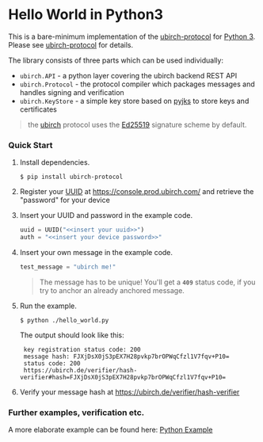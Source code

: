 # Hello World in Python3

This is a bare-minimum implementation of the [ubirch-protocol](https://github.com/ubirch/ubirch-protocol)
for [Python 3](https://www.python.org/). Please see [ubirch-protocol](https://github.com/ubirch/ubirch-protocol)
for details.

The library consists of three parts which can be used individually:

* `ubirch.API` - a python layer covering the ubirch backend REST API
* `ubirch.Protocol` - the protocol compiler which packages messages and handles signing and verification
* `ubirch.KeyStore` - a simple key store based on [pyjks](https://pypi.org/project/pyjks/) to store keys and certificates

> the [ubirch](https://ubirch.com) protocol uses the [Ed25519](https://ed25519.cr.yp.to/) signature scheme by default.

### Quick Start

1. Install dependencies.
    ```shell script
    $ pip install ubirch-protocol
    ```

1. Register your [UUID](https://www.uuidgenerator.net/)
 at https://console.prod.ubirch.com/
 and retrieve the "password" for your device

1. Insert your UUID and password in the example code.
    ```python
    uuid = UUID("<<insert your uuid>>")
    auth = "<<insert your device password>>"
    ```

1. Insert your own message in the example code.
    ```python
    test_message = "ubirch me!"
    ```
   > The message has to be unique! You'll get a **`409`** status code, if you try to anchor an already anchored message.

1. Run the example.
    ```shell script
    $ python ./hello_world.py
    ``` 
   
   The output should look like this:
   ```
    key registration status code: 200
    message hash: FJXjDsX0jS3pEX7H28pvkp7brOPWqCfzl1V7fqv+P10=
    status code: 200
    https://ubirch.de/verifier/hash-verifier#hash=FJXjDsX0jS3pEX7H28pvkp7brOPWqCfzl1V7fqv+P10=
   ```

1. Verify your message hash at https://ubirch.de/verifier/hash-verifier

### Further examples, verification etc.
A more elaborate example can be found here: [Python Example](https://github.com/ubirch/ubirch-protocol-python/blob/master/examples/example-client.py)
